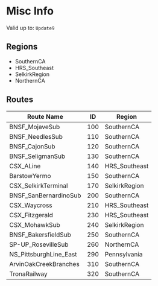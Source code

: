 # Misc Info
Valid up to: `Update9`

## Regions
- SouthernCA
- HRS_Southeast
- SelkirkRegion
- NorthernCA

## Routes
| Route Name             | ID  | Region                 |
| ---------------------- | --- | ---------------------- |
| BNSF_MojaveSub         | 100 | SouthernCA             |
| BNSF_NeedlesSub        | 110 | SouthernCA             |
| BNSF_CajonSub          | 120 | SouthernCA             |
| BNSF_SeligmanSub       | 130 | SouthernCA             |
| CSX_ALine              | 140 | HRS_Southeast          |
| BarstowYermo           | 150 | SouthernCA             |
| CSX_SelkirkTerminal    | 170 | SelkirkRegion          |
| BNSF_SanBernardinoSub  | 200 | SouthernCA             |
| CSX_Waycross           | 210 | HRS_Southeast          |
| CSX_Fitzgerald         | 230 | HRS_Southeast          |
| CSX_MohawkSub          | 240 | SelkirkRegion          |
| BNSF_BakersfieldSub    | 250 | SouthernCA             |
| SP-UP_RosevilleSub     | 260 | NorthernCA             |
| NS_PittsburghLine_East | 290 | Pennsylvania           |
| ArvinOakCreekBranches  | 310 | SouthernCA             |
| TronaRailway           | 320 | SouthernCA             |
